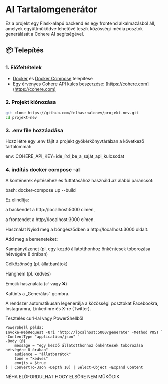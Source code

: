 # AI Tartalomgenerátor

Ez a projekt egy Flask-alapú backend és egy frontend alkalmazásból áll, amelyek együttműködve lehetővé teszik közösségi média posztok generálását a Cohere AI segítségével.

## 📦 Telepítés

### 1. Előfeltételek

- [Docker](https://www.docker.com/) és [Docker Compose](https://docs.docker.com/compose/) telepítése
- Egy érvényes Cohere API kulcs beszerzése: [https://cohere.com](https://cohere.com)

### 2. Projekt klónozása

```bash
git clone https://github.com/felhasznalonev/projekt-nev.git
cd projekt-nev
```

### 3. .env file hozzáadása

Hozz létre egy .env fájlt a projekt gyökérkönyvtárában a következő tartalommal:

env:
COHERE_API_KEY=ide_írd_be_a_saját_api_kulcsodat


### 4. indítás docker compose -al 
A konténerek építéséhez és futtatásához használd az alábbi parancsot:

bash: 
docker-compose up --build

Ez elindítja:

a backendet a http://localhost:5000 címen,

a frontendet a http://localhost:3000 címen.

Használat
Nyisd meg a böngésződben a http://localhost:3000 oldalt.

Add meg a bemeneteket:

Kampányüzenet (pl. egy kezdő állatotthonhoz önkéntesek toborozása hétvégére 8 órában)

Célközönség (pl. állatbarátok)

Hangnem (pl. kedves)

Emojik használata (✅ vagy ❌)

Kattints a „Generálás” gombra.

A rendszer automatikusan legenerálja a közösségi posztokat Facebookra, Instagramra, LinkedInre és X-re (Twitter).


Tesztelés curl-lal vagy PowerShellből

```
PowerShell példa:
Invoke-WebRequest -Uri "http://localhost:5000/generate" -Method POST `
-ContentType "application/json" `
-Body (@{
    message = "egy kezdő állatotthonhoz önkéntesek toborozása hétvégére 8 órában"
    audience = "állatbarátok"
    tone = "kedves"
    emojis = $true
} | ConvertTo-Json -Depth 10) | Select-Object -Expand Content

```



NÉHA ELŐFORDULHAT HOGY ELSŐRE NEM MŰKÖDIK
